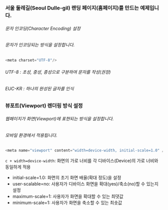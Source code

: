 


### 서울 둘레길(Seoul Dulle-gil) 랜딩 페이지(홈페이지)를 만드는 예제입니다.

###### 문자 인코딩(Character Encoding) 설정
###### 문자가 인코딩되는 방식을 설정합니다.
````c
<meta charset="UTF-8"/>
````

###### UTF-8 : 초성, 중성, 종성으로 구분하여 문자를 작성(권장)
###### EUC-KR : 하나의 완성된 글자를 인식

### 뷰포트(Viewport) 렌더링 방식 설정

######  웹페이지가 화면(Viewport)에 표현되는 방식을 설정합니다.
######  모바일 환경에서 적용됩니다.

````c
<meta name="viewport" content="width=device-width, initial-scale=1.0" />
````
````c + width=device-width````: 화면의 가로 너비를 각 디바이스(Device)의 가로 너비와 동일하게 적용
+ initial-scale=1.0: 화면의 초기 화면 배율(확대 정도)을 설정
+ user-scalable=no: 사용자가 디바이스 화면을 확대(yes)/축소(no)할 수 있는지 설정
+ maximum-scale=1: 사용자가 화면을 확대할 수 있는 최댓값
+ minimum-scale=1: 사용자가 화면을 축소할 수 있는 최솟값
